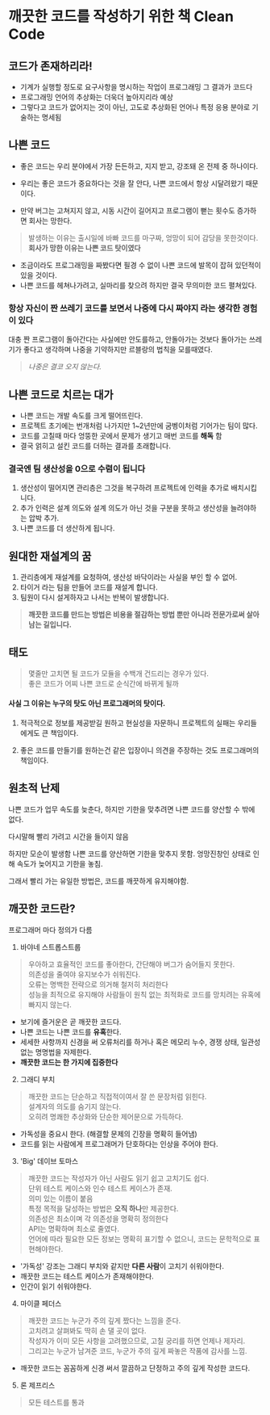 깨끗한 코드를 작성하기 위한 책 Clean Code
===========

## 코드가 존재하리라!
- 기계가 실행할 정도로 요구사항을 명시하는 작업이 프로그래밍 그 결과가 코드다
- 프로그래밍 언어의 추상화는 더욱더 높아지리라 예상
- 그렇다고 코드가 없어지는 것이 아닌, 고도로 추상화된 언어나 특정 응용 분야로 기술하는 명세됨

## 나쁜 코드
+ 좋은 코드는 우리 분야에서 가장 든든하고, 지지 받고, 강조돼 온 전제 중 하나이다.

+ 우리는 좋은 코드가 중요하다는 것을 잘 안다, 나쁜 코드에서 항상 시달려왔기 때문이다. 
+ 만약 버그는 고쳐지지 않고, 시동 시간이 길어지고 프로그램이 뻗는 횟수도 증가하면 회사는 망한다.

> 발생하는 이유는 출시일에 바빠 코드를 마구짜, 엉망이 되어 감당을 못한것이다.<br>
<strong>회사가 망한 이유는 나쁜 코드 탓이였다</strong>

+ 조금이라도 프로그래밍을 짜봤다면 필경 수 없이 나쁜 코드에 발목이 잡혀 있던적이 있을 것이다.
+ 나쁜 코드를 헤쳐나가려고, 실마리를 찾으려 하지만 결국 무의미한 코드 펼쳐있다.

### 항상 자신이 짠 쓰레기 코드를 보면서 나중에 다시 짜야지 라는 생각한 경험이 있다
대충 짠 프로그램이 돌아간다는 사실에만 안도를하고, 안돌아가는 것보다 돌아가는 쓰레기가 좋다고 생각하며 나중을 기약하지만 르블랑의 법칙을 모를때였다.

> *나중은 결코 오지 않는다.*

## 나쁜 코드로 치르는 대가

- 나쁜 코드는 개발 속도를 크게 떨어뜨린다.
- 프로젝트 초기에는 번개처럼 나가지만 1~2년만에 굼벵이처럼 기어가는 팀이 많다.
- 코드를 고칠때 마다 엉뚱한 곳에서 문제가 생기고 매번 코드를 **해독** 함
- 결국 얽히고 설킨 코드를 더하는 결과를 초래합니다.

### 결국엔 팀 생산성을 0으로 수렴이 됩니다
1. 생산성이 떨어지면 관리층은 그것을 복구하려 프로젝트에 인력을 추가로 배치시킵니다.
2. 추가 인력은 설계 의도와 설계 의도가 아닌 것을 구분을 못하고 생산성을 늘려야하는 압박 추가.
3. 나쁜 코드를 더 생산하게 됩니다.

## 원대한 재설계의 꿈

1. 관리층에게 재설계를 요청하여, 생산성 바닥이라는 사실을 부인 할 수 없어. 
2. 타이거 라는 팀을 만들어 코드를 재설계 합니다.
3. 팀원이 다시 설게하자고 나서는 반복이 발생합니다. 
>**깨끗한 코드를 만드는 방법은 비용을 절감하는 방법 뿐만 아니라 전문가로써 살아남는 길입니다.**

## 태도

>몇줄만 고치면 될 코드가 모듈을 수백개 건드리는 경우가 있다.<br>
좋은 코드가 어찌 나쁜 코드로 순식간에 바뀌게 될까

#### 사실 그 이유는 누구의 탓도 아닌 프로그래머의 탓이다.
1. 적극적으로 정보를 제공받길 원하고 현실성을 자문하니 프로젝트의 실패는 우리들에게도 큰 책임이다. 

2. 좋은 코드를 만들기를 원하는건 같은 입장이니 의견을 주장하는 것도 프로그래머의 책임이다. 

## 원초적 난제

나쁜 코드가 업무 속도를 늦춘다, 하지만 기한을 맞추려면 나쁜 코드를 양산할 수 밖에 없다.

다시말해 빨리 가려고 시간을 들이지 않음

하지만 모순이 발생함 나쁜 코드를 양산하면 기한을 맞추지 못함.
엉망진창인 상태로 인해 속도가 늦어지고 기한을 놓침.

그래서 빨리 가는 유일한 방법은, 코드를 깨끗하게 유지해야함.

## 깨끗한 코드란?
프로그래머 마다 정의가 다름
1. 바야네 스트롭스트룹
> 우아하고 효율적인 코드를 좋아한다, 간단해야 버그가 숨어들지 못한다.<br>
의존성을 줄여야 유지보수가 쉬워진다.<br>
오류는 명백한 전략으로 의거해 철저히 처리한다 <br>
성능을 최적으로 유지해야 사람들이 원칙 없는 최적화로 코드를 망치려는 유혹에 빠지지 않는다.

- 보기에 즐거운은 곧 깨끗한 코드다.
- 나쁜 코드는 나쁜 코드를 **유혹**한다.
- 세세한 사항까지 신경을 써 오류처리를 하거나 혹은 메모리 누수, 경쟁 상태, 일관성 없는 명명법을 자제한다.
- **깨끗한 코드는 한 가지에 집중한다**

2. 그래디 부치
> 깨끗한 코드는 단순하고 직접적이여서 잘 쓴 문장처럼 읽힌다.<br>
설계자의 의도를 숨기지 않는다.<br>
오히려 명쾌한 추상화와 단순한 제어문으로 가득하다.

- 가독성을 중요시 한다. (해결할 문제의 긴장을 명확히 들어냄)
- 코드를 읽는 사람에게 프로그래머가 단호하다는 인상을 주어야 한다.

3. 'Big' 데이브 토마스
> 깨끗한 코드는 작성자가 아닌 사람도 읽기 쉽고 고치기도 쉽다.<br>
단위 테스트 케이스와 인수 테스트 케이스가 존재.<br>
의미 있는 이름이 붙음<br>
특정 목적을 달성하는 방법은 **오직 하나**만 제공한다.<br>
의존성은 최소이며 각 의존성을 명확히 정의한다<br>
API는 명확하며 최소로 줄였다.<br>
언어에 따라 필요한 모든 정보는 명확히 표기할 수 없으니, 코드는 문학적으로 표현해야한다.
- '가독성' 강조는 그래디 부치와 같지만 **다른 사람**이 고치기 쉬워야한다.
- 깨끗한 코드는 테스트 케이스가 존재해야한다.
- 인간이 읽기 쉬워야한다.

4. 마이클 페더스
> 깨끗한 코드는 누군가 주의 깊게 짰다는 느낌을 준다.<br>
고치려고 살펴봐도 딱히 손 댈 곳이 없다.<br>
작성자가 이미 모든 사항을 고려했으므로, 고칠 궁리를 하면 언제나 제자리.<br>
그리고는 누군가 남겨준 코드, 누군가 주의 깊게 짜놓은 작품에 감사를 느낌.

- 깨끗한 코드는 꼼꼼하게 신경 써서 깔끔하고 단정하고 주의 깊게 작성한 코드다.

5. 론 제프리스
> 모든 테스트를 통과 <br>